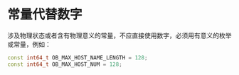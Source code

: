 常量代替数字 
===========================



涉及物理状态或者含有物理意义的常量，不应直接使用数字，必须用有意义的枚举或常量，例如：

```cpp
const int64_t OB_MAX_HOST_NAME_LENGTH = 128;
const int64_t OB_MAX_HOST_NUM = 128;
```


